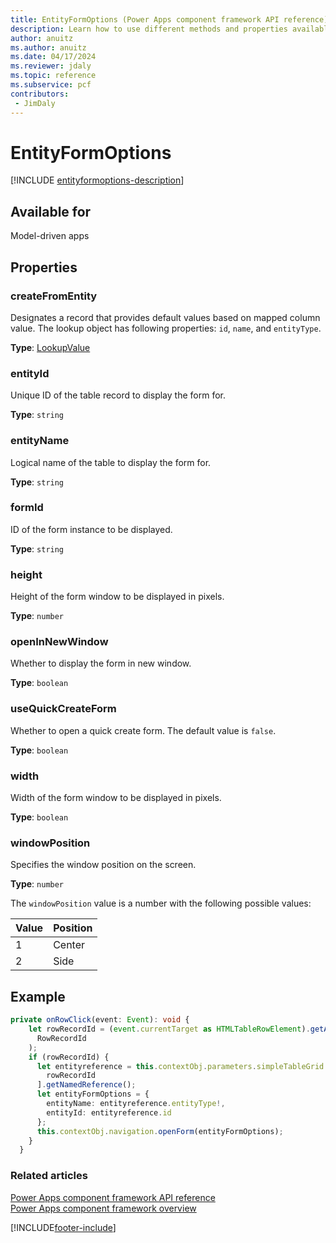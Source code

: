 ```yaml
---
title: EntityFormOptions (Power Apps component framework API reference)| Microsoft Docs
description: Learn how to use different methods and properties available for EntityFormOptions in Power Apps component framework.
author: anuitz
ms.author: anuitz
ms.date: 04/17/2024
ms.reviewer: jdaly
ms.topic: reference
ms.subservice: pcf
contributors:
 - JimDaly
---
```

# EntityFormOptions

[!INCLUDE [entityformoptions-description](includes/entityformoptions-description.md)]

## Available for 

Model-driven apps

## Properties

### createFromEntity

Designates a record that provides default values based on mapped column value. The lookup object has following properties: `id`, `name`, and `entityType`.

**Type**: [LookupValue](lookupvalue.md)

### entityId

Unique ID of the table record to display the form for.

**Type**: `string`

### entityName

Logical name of the table to display the form for.

**Type**: `string`

### formId

ID of the form instance to be displayed.

**Type**: `string`

### height

Height of the form window to be displayed in pixels.

**Type**: `number`

### openInNewWindow

Whether to display the form in new window.

**Type**: `boolean`

### useQuickCreateForm

Whether to open a quick create form. The default value is `false`. 

**Type**: `boolean`

### width

Width of the form window to be displayed in pixels.

**Type**: `boolean`

### windowPosition

Specifies the window position on the screen.

**Type**: `number`

The `windowPosition` value is a number with the following possible values:

|Value|Position|
|---|---|
|1|Center|
|2|Side|


## Example

```TypeScript
private onRowClick(event: Event): void {
    let rowRecordId = (event.currentTarget as HTMLTableRowElement).getAttribute(
      RowRecordId
    );
    if (rowRecordId) {
      let entityreference = this.contextObj.parameters.simpleTableGrid.records[
        rowRecordId
      ].getNamedReference();
      let entityFormOptions = {
        entityName: entityreference.entityType!,
        entityId: entityreference.id
      };
      this.contextObj.navigation.openForm(entityFormOptions);
    }
  }
```

### Related articles

[Power Apps component framework API reference](../reference/index.md)<br/>
[Power Apps component framework overview](../overview.md)

[!INCLUDE[footer-include](../../../includes/footer-banner.md)]
